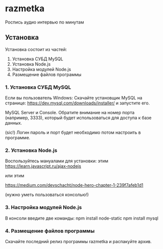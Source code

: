 # razmetka
Роспись аудио интервью по минутам 

## Установка 
Установка состоит из частей:
1. Установка СУБД MySQL
2. Установка Node.js
3. Настройка модулей Node.js
4. Размещение файлов программы

### 1. Установка СУБД MySQL
Если вы пользователь Windows:
Скачайте установщик MySQL на странице:
https://dev.mysql.com/downloads/installer/
и запустите его.

 MySQL Server и Console. 
Обратите внимание на номер порта (например, 3333), который будет использоваться для доступа к базе данных. 

(sic!) Логин пароль и порт будет необходимо потом настроить в программе.

### 2. Установка Node.js
Воспользуйтесь мануалами для установки:
этим 
https://learn.javascript.ru/ajax-nodejs

или этим

https://medium.com/devschacht/node-hero-chapter-1-239f7afeb1d1

(нужно уметь пользоваться консолью!)

### 3. Настройка модулей Node.js
В консоли введите две команды:
npm install node-static
npm install mysql

### 4. Размещение файлов программы
Скачайте последний релиз программы razmetka и распакуйте архив.
